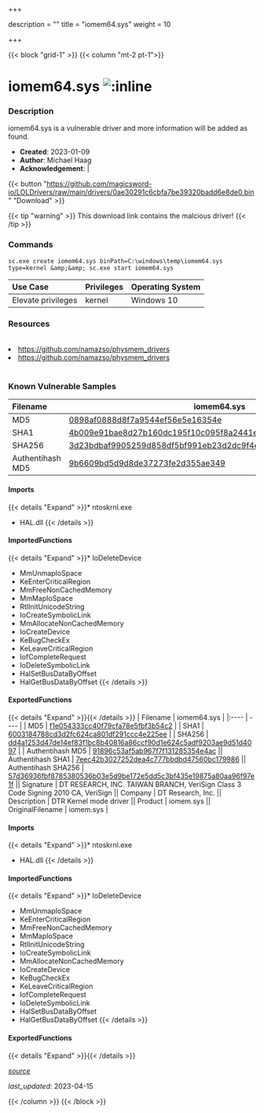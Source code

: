 +++

description = ""
title = "iomem64.sys"
weight = 10

+++


{{< block "grid-1" >}}
{{< column "mt-2 pt-1">}}


# iomem64.sys ![:inline](/images/twitter_verified.png) 


### Description

iomem64.sys is a vulnerable driver and more information will be added as found.

- **Created**: 2023-01-09
- **Author**: Michael Haag
- **Acknowledgement**:  | [](https://twitter.com/)


{{< button "https://github.com/magicsword-io/LOLDrivers/raw/main/drivers/0ae30291c6cbfa7be39320badd6e8de0.bin" "Download" >}}

{{< tip "warning" >}}
This download link contains the malcious driver!
{{< /tip >}}

### Commands

```
sc.exe create iomem64.sys binPath=C:\windows\temp\iomem64.sys type=kernel &amp;&amp; sc.exe start iomem64.sys
```

| Use Case | Privileges | Operating System | 
|:---- | ---- | ---- |
| Elevate privileges | kernel | Windows 10 |

### Resources
<br>
<li><a href=" https://github.com/namazso/physmem_drivers"> https://github.com/namazso/physmem_drivers</a></li>
<li><a href="https://github.com/namazso/physmem_drivers">https://github.com/namazso/physmem_drivers</a></li>
<br>

### Known Vulnerable Samples

| Filename | iomem64.sys |
|:---- | ---- | 
| MD5 | <a href="https://www.virustotal.com/gui/file/0898af0888d8f7a9544ef56e5e16354e">0898af0888d8f7a9544ef56e5e16354e</a> |
| SHA1 | <a href="https://www.virustotal.com/gui/file/4b009e91bae8d27b160dc195f10c095f8a2441e1">4b009e91bae8d27b160dc195f10c095f8a2441e1</a> |
| SHA256 | <a href="https://www.virustotal.com/gui/file/3d23bdbaf9905259d858df5bf991eb23d2dc9f4ecda7f9f77839691acef1b8c4">3d23bdbaf9905259d858df5bf991eb23d2dc9f4ecda7f9f77839691acef1b8c4</a> |
| Authentihash MD5 | <a href="https://www.virustotal.com/gui/search/authentihash%9b6609bd5d9d8de37273fe2d355ae349">9b6609bd5d9d8de37273fe2d355ae349</a> || Authentihash SHA1 | <a href="https://www.virustotal.com/gui/search/authentihash%4bf9ce7ffca224020572af6c13e866d8d41ad5bf">4bf9ce7ffca224020572af6c13e866d8d41ad5bf</a> || Authentihash SHA256 | <a href="https://www.virustotal.com/gui/search/authentihash%46ffe559f5a8f6bd611ac5a9264edf92d8449d8d31b2ddf6b2add5971e309c56">46ffe559f5a8f6bd611ac5a9264edf92d8449d8d31b2ddf6b2add5971e309c56</a> || Signature | DT RESEARCH, INC. TAIWAN BRANCH, VeriSign Class 3 Code Signing 2010 CA, VeriSign   || Company | DT Research, Inc. || Description | DTR Kernel mode driver || Product | iomem.sys || OriginalFilename | iomem.sys |
#### Imports
{{< details "Expand" >}}* ntoskrnl.exe
* HAL.dll
{{< /details >}}
#### ImportedFunctions
{{< details "Expand" >}}* IoDeleteDevice
* MmUnmapIoSpace
* KeEnterCriticalRegion
* MmFreeNonCachedMemory
* MmMapIoSpace
* RtlInitUnicodeString
* IoCreateSymbolicLink
* MmAllocateNonCachedMemory
* IoCreateDevice
* KeBugCheckEx
* KeLeaveCriticalRegion
* IofCompleteRequest
* IoDeleteSymbolicLink
* HalSetBusDataByOffset
* HalGetBusDataByOffset
{{< /details >}}
#### ExportedFunctions
{{< details "Expand" >}}{{< /details >}}
| Filename | iomem64.sys |
|:---- | ---- | 
| MD5 | <a href="https://www.virustotal.com/gui/file/f1e054333cc40f79cfa78e5fbf3b54c2">f1e054333cc40f79cfa78e5fbf3b54c2</a> |
| SHA1 | <a href="https://www.virustotal.com/gui/file/6003184788cd3d2fc624ca801df291ccc4e225ee">6003184788cd3d2fc624ca801df291ccc4e225ee</a> |
| SHA256 | <a href="https://www.virustotal.com/gui/file/dd4a1253d47de14ef83f1bc8b40816a86ccf90d1e624c5adf9203ae9d51d4097">dd4a1253d47de14ef83f1bc8b40816a86ccf90d1e624c5adf9203ae9d51d4097</a> |
| Authentihash MD5 | <a href="https://www.virustotal.com/gui/search/authentihash%91896c53af5ab967f7f131285354e4ac">91896c53af5ab967f7f131285354e4ac</a> || Authentihash SHA1 | <a href="https://www.virustotal.com/gui/search/authentihash%7eec42b3027252dea4c777bbdbd47560bc179986">7eec42b3027252dea4c777bbdbd47560bc179986</a> || Authentihash SHA256 | <a href="https://www.virustotal.com/gui/search/authentihash%57d36936fbf8785380536b03e5d9be172e5dd5c3bf435e19875a80aa96f97e1f">57d36936fbf8785380536b03e5d9be172e5dd5c3bf435e19875a80aa96f97e1f</a> || Signature | DT RESEARCH, INC. TAIWAN BRANCH, VeriSign Class 3 Code Signing 2010 CA, VeriSign   || Company | DT Research, Inc. || Description | DTR Kernel mode driver || Product | iomem.sys || OriginalFilename | iomem.sys |
#### Imports
{{< details "Expand" >}}* ntoskrnl.exe
* HAL.dll
{{< /details >}}
#### ImportedFunctions
{{< details "Expand" >}}* IoDeleteDevice
* MmUnmapIoSpace
* KeEnterCriticalRegion
* MmFreeNonCachedMemory
* MmMapIoSpace
* RtlInitUnicodeString
* IoCreateSymbolicLink
* MmAllocateNonCachedMemory
* IoCreateDevice
* KeBugCheckEx
* KeLeaveCriticalRegion
* IofCompleteRequest
* IoDeleteSymbolicLink
* HalSetBusDataByOffset
* HalGetBusDataByOffset
{{< /details >}}
#### ExportedFunctions
{{< details "Expand" >}}{{< /details >}}



[*source*](https://github.com/magicsword-io/LOLDrivers/tree/main/yaml/iomem64.yaml)

*last_updated:* 2023-04-15








{{< /column >}}
{{< /block >}}
